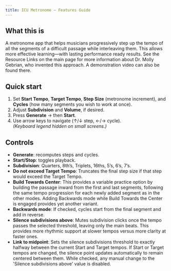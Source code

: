 ```yaml
---
title: ICU Metronome — Features Guide
---
```


## What this is

A metronome app that helps musicians progressively step up the tempo of all the segments of a difficult passage while interleaving them. This allows more effective learning—with lasting performance ready results. See the Resource Links on the main page for more information about Dr. Molly Gebrian, who invented this approach. A demonstration video can also be found there.

## Quick start

1. Set **Start Tempo**, **Target Tempo**, **Step Size** (metronome increment), and **Cycles** (how many segments you wish to work at once).
2. Adjust **Subdivision** and **Volume**, if desired.
3. Press **Generate** → then **Start**.
4. Use arrow keys to navigate (↑/↓ step, ←/→ cycle).  
   *(Keyboard legend hidden on small screens.)*

## Controls

- **Generate**: recomputes steps and cycles.
- **Start/Stop**: toggles playback.
- **Subdivision**: Quarters, 8th’s, Triplets, 16ths, 5’s, 6’s, 7’s.
- **Do not exceed Target Tempo**: Truncates the final step size if that step would exceed the Target Tempo.
- **Build Towards Center**: This provides a variable practice option by building the passage inward from the first and last segments, following the same tempo progression for each newly added segment as in the other modes. Adding Backwards mode while Build Towards the Center is engaged provides yet another variant.
- **Backwards mode**: If checked, cycles start from the final segment and add in reverse.
- **Silence subdivisions above**: Mutes subdivision clicks once the tempo passes the selected threshold, leaving only the main beats. This provides more rhythmic support at slower tempos versus more clarity at faster ones.
- **Link to midpoint**: Sets the silence subdivisions threshold to exactly halfway between the current Start and Target tempos. If Start or Target tempos are changed, the silence point updates automatically to remain centered between them. While checked, any manual change to the 'Silence subdivisions above' value is disabled.